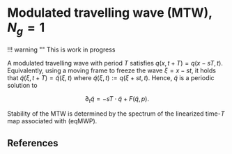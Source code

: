 # Modulated travelling wave (MTW), $N_g=1$

!!! warning ""
    This is work in progress

A modulated travelling wave with period $T$ satisfies $q(x,t+T) = q(x-s T,t)$. Equivalently, using a moving frame to freeze the wave $\xi=x-st$, it holds that $\tilde q(\xi,t+T) = \tilde q(\xi,t)$ where $\tilde q(\xi,t):=q(\xi+st,t)$. Hence, $\tilde q$ is a periodic solution to

$$\partial_t\tilde q = -sT\cdot\tilde q+F(\tilde q,p).\tag{eqMWP}$$

Stability of the MTW is determined by the spectrum of the linearized time-$T$ map associated with (eqMWP). 


## References

[^Beyn]:> Beyn and Thümmler, **Phase Conditions, Symmetries and PDE Continuation.**

[^Sandstede]:> Sandstede, Björn. “Stability of Travelling Waves.” In Handbook of Dynamical Systems, 2:983–1055. Elsevier, 2002. https://doi.org/10.1016/S1874-575X(02)80039-X.
